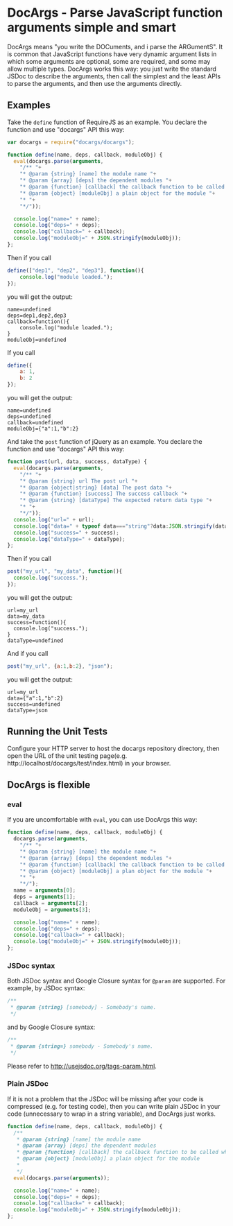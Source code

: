 DocArgs - Parse JavaScript function arguments simple and smart
================================================================

DocArgs means "you write the DOCuments, and i parse the ARGumentS".
It is common that JavaScript functions have very dynamic argument 
lists in which some arguments are optional, some are required, and
some may allow multiple types. DocArgs works this way: you just write
the standard JSDoc to describe the arguments, then call the simplest 
and the least APIs to parse the arguments, and then use the arguments
directly.

Examples
-------

Take the `define` function of RequireJS as an example.
You declare the function and use "docargs" API this way:
```js
var docargs = require("docargs/docargs");

function define(name, deps, callback, moduleObj) {
  eval(docargs.parse(arguments,
    "/** "+
    "* @param {string} [name] the module name "+
    "* @param {array} [deps] the dependent modules "+
    "* @param {function} [callback] the callback function to be called when the module is loaded "+
    "* @param {object} [moduleObj] a plain object for the module "+
    "* "+
    "*/"));

  console.log("name=" + name); 
  console.log("deps=" + deps);
  console.log("callback=" + callback);
  console.log("moduleObj=" + JSON.stringify(moduleObj));
};
```
Then if you call
```js
define(["dep1", "dep2", "dep3"], function(){
	console.log("module loaded.");
});
```
you will get the output:
```
name=undefined
deps=dep1,dep2,dep3
callback=function(){
	console.log("module loaded.");
}
moduleObj=undefined
```
If you call
```js
define({
	a: 1,
	b: 2
});
```
you will get the output:
```
name=undefined
deps=undefined
callback=undefined
moduleObj={"a":1,"b":2}
```
And take the `post` function of jQuery as an example.
You declare the function and use "docargs" API this way:
```js
function post(url, data, success, dataType) {
  eval(docargs.parse(arguments,
    "/** "+
    "* @param {string} url The post url "+
    "* @param {object|string} [data] The post data "+
    "* @param {function} [success] The success callback "+
    "* @param {string} [dataType] The expected return data type "+
    "* "+
    "*/"));
  console.log("url=" + url); 
  console.log("data=" + typeof data==="string"?data:JSON.stringify(data));
  console.log("success=" + success);
  console.log("dataType=" + dataType);    
};
```
Then if you call
```js
post("my_url", "my_data", function(){
  console.log("success.");
});
```
you will get the output:
```
url=my_url
data=my_data
success=function(){
  console.log("success.");
}
dataType=undefined
```
And if you call
```js
post("my_url", {a:1,b:2}, "json");
```
you will get the output:
```
url=my_url
data={"a":1,"b":2}
success=undefined
dataType=json
```

Running the Unit Tests
--------------------------------------
Configure your HTTP server to host the docargs repository directory,
then open the URL of the unit testing page(e.g. http://localhost/docargs/test/index.html)
in your browser.

DocArgs is flexible
--------------------------------------
### eval ###
If you are uncomfortable with `eval`, you can use DocArgs this way:
```js
function define(name, deps, callback, moduleObj) {
  docargs.parse(arguments,
    "/** "+
    "* @param {string} [name] the module name "+
    "* @param {array} [deps] the dependent modules "+
    "* @param {function} [callback] the callback function to be called when the module is loaded "+
    "* @param {object} [moduleObj] a plan object for the module "+
    "* "+
    "*/");
  name = arguments[0];
  deps = arguments[1];
  callback = arguments[2];
  moduleObj = arguments[3];

  console.log("name=" + name); 
  console.log("deps=" + deps);
  console.log("callback=" + callback);
  console.log("moduleObj=" + JSON.stringify(moduleObj));
};
```
### JSDoc syntax ###
Both JSDoc syntax and Google Closure syntax for `@param` are supported.
For example, by JSDoc syntax:
```js
/**
 * @param {string} [somebody] - Somebody's name.
 */
```
and by Google Closure syntax:
```js
/**
 * @param {string=} somebody - Somebody's name.
 */
```
Please refer to http://usejsdoc.org/tags-param.html.
### Plain JSDoc ###
If it is not a problem that the JSDoc will be missing after your code is compressed (e.g. for testing code),
then you can write plain JSDoc in your code (unnecessary to wrap in a string variable), and DocArgs just works.
```js
function define(name, deps, callback, moduleObj) {
  /**
   * @param {string} [name] the module name
   * @param {array} [deps] the dependent modules
   * @param {function} [callback] the callback function to be called when the module is loaded
   * @param {object} [moduleObj] a plain object for the module
   * 
   */
  eval(docargs.parse(arguments));

  console.log("name=" + name); 
  console.log("deps=" + deps);
  console.log("callback=" + callback);
  console.log("moduleObj=" + JSON.stringify(moduleObj));
};
```